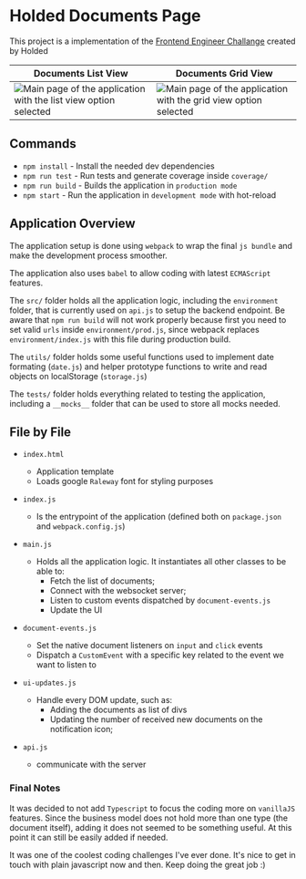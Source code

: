 
# Holded Documents Page

This project is a implementation of the [Frontend Engineer Challange](https://github.com/holdedhub/careers/tree/main/challenges/frontend) created by Holded

| Documents List View | Documents Grid View |
|---------------------|---------------------|
|![Main page of the application with the list view option selected](./src/assets/documents-view-list.png 'Documents List View')|![Main page of the application with the grid view option selected](./src/assets/documents-view-grid.png 'Documents Grid View')|

## Commands

- `npm install` - Install the needed dev dependencies
- `npm run test` - Run tests and generate coverage inside `coverage/`
- `npm run build` - Builds the application in `production mode`
- `npm start` - Run the application in `development mode` with hot-reload

## Application Overview

The application setup is done using `webpack` to wrap the final `js bundle` and make the development process smoother.

The application also uses `babel` to allow coding with latest `ECMAScript` features.

The `src/` folder holds all the application logic, including the `environment` folder, that is currently used on `api.js` to setup the backend endpoint. Be aware that `npm run build` will not work properly because first you need to set valid `urls` inside `environment/prod.js`, since webpack replaces `environment/index.js` with this file during production build.

The `utils/` folder holds some useful functions used to implement date formating (`date.js`) and helper prototype functions to write and read objects on localStorage (`storage.js`)

The `tests/` folder holds everything related to testing the application, including a `__mocks__` folder that can be used to store all mocks needed.

## File by File

- `index.html`
  - Application template
  - Loads google `Raleway` font for styling purposes

- `index.js`
  - Is the entrypoint of the application (defined both on `package.json` and `webpack.config.js`)

- `main.js`
  - Holds all the application logic. It instantiates all other classes to be able to:
    - Fetch the list of documents;
    - Connect with the websocket server;
    - Listen to custom events dispatched by `document-events.js`
    - Update the UI

- `document-events.js`
  - Set the native document listeners on `input` and `click` events
  - Dispatch a `CustomEvent` with a specific key related to the event we want to listen to

- `ui-updates.js`
  - Handle every DOM update, such as:
    - Adding the documents as list of divs
    - Updating the number of received new documents on the notification icon;

- `api.js`
  - communicate with the server

### Final Notes

It was decided to not add `Typescript` to focus the coding more on `vanillaJS` features. Since the business model does not hold more than one type (the document itself), adding it does not seemed to be something useful. At this point it can still be easily added if needed.

It was one of the coolest coding challenges I've ever done. It's nice to get in touch with plain javascript now and then. Keep doing the great job :)
